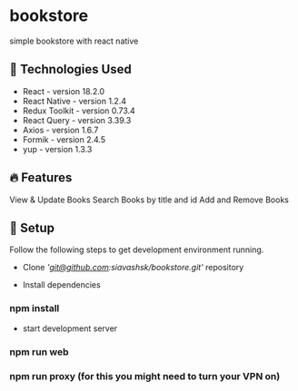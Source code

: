 # bookstore
simple bookstore with react native

## 🔧 Technologies Used

- React - version 18.2.0
- React Native - version 1.2.4
- Redux Toolkit - version 0.73.4
- React Query - version 3.39.3
- Axios - version 1.6.7
- Formik - version 2.4.5
- yup - version 1.3.3


## 🔥 Features

View & Update Books
Search Books by title and id
Add and Remove Books


## 🚀 Setup
Follow the following steps to get development environment running.

- Clone _'git@github.com:siavashsk/bookstore.git'_ repository


- Install dependencies
###  npm install  

- start development server
###  npm run web
###  npm run proxy  (for this you might need to turn your VPN on) 
